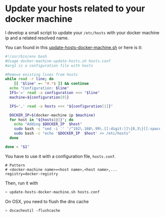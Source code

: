 # Update your hosts related to your docker machine

I develop a small script to update your `/etc/hosts` with your docker machine ip and a related resolved name.

You can found in this [update-hosts-docker-machine.sh](INSERT-GIST) or here is it:

```bash
#!/usr/bin/env bash
#Usage docker-machine-update-hosts.sh hosts.conf
#arg1 is a configuration file with hosts

#Remove existing lines from hosts
while read -r line; do
    [[ "$line" =~ ^#.*$ ]] && continue
  echo "Configuration: $line"
  IFS='=' read -a configuration <<< "$line"
  machine=${configuration[0]}

  IFS=',' read -a hosts <<< "${configuration[1]}"

  DOCKER_IP=$(docker-machine ip $machine)
  for host in "${hosts[@]}"; do
    echo "Adding $DOCKER_IP  $host"
    sudo bash -c "sed -i '' '/^192\.168\.99\.[[:digit:]]\{0,3\}[[:space:]]*$host/d' /etc/hosts"
    sudo bash -c "echo '$DOCKER_IP  $host' >> /etc/hosts"
  done

done < "$1"
```

You have to use it with a configuration file, `hosts.conf`.

```
# Pattern
# <docker-machine name>=<host name>,<host name>,...
registry=docker-registry
```

Then, run it with

```bash
> update-hosts-docker-machine.sh hosts.conf
```

On OSX, you need to flush the dns cache

```bash
> dscacheutil -flushcache
```
